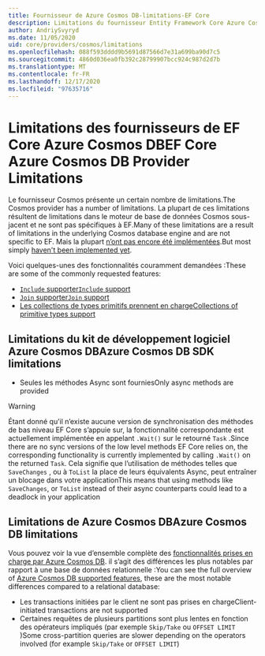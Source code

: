 ```yaml
---
title: Fournisseur de Azure Cosmos DB-limitations-EF Core
description: Limitations du fournisseur Entity Framework Core Azure Cosmos DB par rapport à d’autres fournisseurs
author: AndriySvyryd
ms.date: 11/05/2020
uid: core/providers/cosmos/limitations
ms.openlocfilehash: 088f593dddd9b5691d87566d7e31a699ba90d7c5
ms.sourcegitcommit: 4860d036ea0fb392c28799907bcc924c987d2d7b
ms.translationtype: MT
ms.contentlocale: fr-FR
ms.lasthandoff: 12/17/2020
ms.locfileid: "97635716"
---
```

# <a name="ef-core-azure-cosmos-db-provider-limitations"></a><span data-ttu-id="17e02-103">Limitations des fournisseurs de EF Core Azure Cosmos DB</span><span class="sxs-lookup"><span data-stu-id="17e02-103">EF Core Azure Cosmos DB Provider Limitations</span></span>

<span data-ttu-id="17e02-104">Le fournisseur Cosmos présente un certain nombre de limitations.</span><span class="sxs-lookup"><span data-stu-id="17e02-104">The Cosmos provider has a number of limitations.</span></span> <span data-ttu-id="17e02-105">La plupart de ces limitations résultent de limitations dans le moteur de base de données Cosmos sous-jacent et ne sont pas spécifiques à EF.</span><span class="sxs-lookup"><span data-stu-id="17e02-105">Many of these limitations are a result of limitations in the underlying Cosmos database engine and are not specific to EF.</span></span> <span data-ttu-id="17e02-106">Mais la plupart [n’ont pas encore été implémentées](https://github.com/dotnet/efcore/issues?page=1&q=is%3Aissue+is%3Aopen+Cosmos+in%3Atitle+label%3Atype-enhancement+sort%3Areactions-%2B1-desc).</span><span class="sxs-lookup"><span data-stu-id="17e02-106">But most simply [haven't been implemented yet](https://github.com/dotnet/efcore/issues?page=1&q=is%3Aissue+is%3Aopen+Cosmos+in%3Atitle+label%3Atype-enhancement+sort%3Areactions-%2B1-desc).</span></span>

<span data-ttu-id="17e02-107">Voici quelques-unes des fonctionnalités couramment demandées :</span><span class="sxs-lookup"><span data-stu-id="17e02-107">These are some of the commonly requested features:</span></span>

- [<span data-ttu-id="17e02-108">`Include` supporter</span><span class="sxs-lookup"><span data-stu-id="17e02-108">`Include` support</span></span>](https://github.com/dotnet/efcore/issues/16920)
- [<span data-ttu-id="17e02-109">`Join` supporter</span><span class="sxs-lookup"><span data-stu-id="17e02-109">`Join` support</span></span>](https://github.com/dotnet/efcore/issues/17314)
- [<span data-ttu-id="17e02-110">Les collections de types primitifs prennent en charge</span><span class="sxs-lookup"><span data-stu-id="17e02-110">Collections of primitive types support</span></span>](https://github.com/dotnet/efcore/issues/14762)

## <a name="azure-cosmos-db-sdk-limitations"></a><span data-ttu-id="17e02-111">Limitations du kit de développement logiciel Azure Cosmos DB</span><span class="sxs-lookup"><span data-stu-id="17e02-111">Azure Cosmos DB SDK limitations</span></span>

- <span data-ttu-id="17e02-112">Seules les méthodes Async sont fournies</span><span class="sxs-lookup"><span data-stu-id="17e02-112">Only async methods are provided</span></span>

> [!WARNING]
> <span data-ttu-id="17e02-113">Étant donné qu’il n’existe aucune version de synchronisation des méthodes de bas niveau EF Core s’appuie sur, la fonctionnalité correspondante est actuellement implémentée en appelant `.Wait()` sur le retourné `Task` .</span><span class="sxs-lookup"><span data-stu-id="17e02-113">Since there are no sync versions of the low level methods EF Core relies on, the corresponding functionality is currently implemented by calling `.Wait()` on the returned `Task`.</span></span> <span data-ttu-id="17e02-114">Cela signifie que l’utilisation de méthodes telles que `SaveChanges` , ou à `ToList` la place de leurs équivalents Async, peut entraîner un blocage dans votre application</span><span class="sxs-lookup"><span data-stu-id="17e02-114">This means that using methods like `SaveChanges`, or `ToList` instead of their async counterparts could lead to a deadlock in your application</span></span>

## <a name="azure-cosmos-db-limitations"></a><span data-ttu-id="17e02-115">Limitations de Azure Cosmos DB</span><span class="sxs-lookup"><span data-stu-id="17e02-115">Azure Cosmos DB limitations</span></span>

<span data-ttu-id="17e02-116">Vous pouvez voir la vue d’ensemble complète des [fonctionnalités prises en charge par Azure Cosmos DB](/azure/cosmos-db/modeling-data). il s’agit des différences les plus notables par rapport à une base de données relationnelle :</span><span class="sxs-lookup"><span data-stu-id="17e02-116">You can see the full overview of [Azure Cosmos DB supported features](/azure/cosmos-db/modeling-data), these are the most notable differences compared to a relational database:</span></span>

- <span data-ttu-id="17e02-117">Les transactions initiées par le client ne sont pas prises en charge</span><span class="sxs-lookup"><span data-stu-id="17e02-117">Client-initiated transactions are not supported</span></span>
- <span data-ttu-id="17e02-118">Certaines requêtes de plusieurs partitions sont plus lentes en fonction des opérateurs impliqués (par exemple `Skip/Take` ou `OFFSET LIMIT` )</span><span class="sxs-lookup"><span data-stu-id="17e02-118">Some cross-partition queries are slower depending on the operators involved (for example `Skip/Take` or `OFFSET LIMIT`)</span></span>
